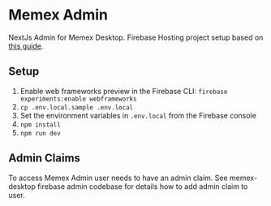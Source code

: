 # Memex Admin

NextJs Admin for Memex Desktop.
Firebase Hosting project setup based on [this guide](https://firebase.google.com/docs/hosting/deploying).

## Setup

1. Enable web frameworks preview in the Firebase CLI: `firebase experiments:enable webframeworks`
1. `cp .env.local.sample .env.local`
2. Set the environment variables in `.env.local` from the Firebase console
2. `npm install`
3. `npm run dev`

## Admin Claims

To access Memex Admin user needs to have an admin claim. See memex-desktop firebase admin codebase for details how to add admin claim to user.



